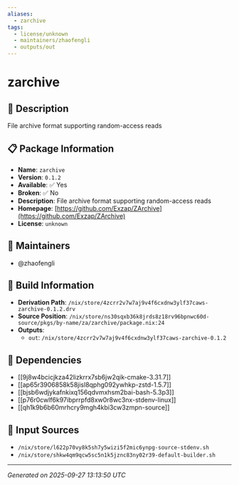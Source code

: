 ```yaml
---
aliases:
  - zarchive
tags:
  - license/unknown
  - maintainers/zhaofengli
  - outputs/out
---
```


# zarchive

## 📝 Description

File archive format supporting random-access reads

## 📋 Package Information

- **Name**: `zarchive`
- **Version**: `0.1.2`
- **Available**: ✅ Yes
- **Broken**: ✅ No
- **Description**: File archive format supporting random-access reads
- **Homepage**: [https://github.com/Exzap/ZArchive](https://github.com/Exzap/ZArchive)
- **License**: `unknown`
## 👥 Maintainers

- @zhaofengli


## 🔧 Build Information

- **Derivation Path**: `/nix/store/4zcrr2v7w7aj9v4f6cxdnw3ylf37caws-zarchive-0.1.2.drv`
- **Source Position**: `/nix/store/ns30sqxb36k8jrds8z18rv96bpnwc60d-source/pkgs/by-name/za/zarchive/package.nix:24`
- **Outputs**:
  - `out`:  `/nix/store/4zcrr2v7w7aj9v4f6cxdnw3ylf37caws-zarchive-0.1.2`

## 🔗 Dependencies

- [[9j8w4bcicjkza42lizkrrx7sb6jw2qik-cmake-3.31.7]]
- [[ap65r3906858k58jisl8qphg092ywhkp-zstd-1.5.7]]
- [[bjsb6wdjykafnkixq156qdvmxhsm2bai-bash-5.3p3]]
- [[p76r0cwlf6k97ibprrpfd8xw0r8wc3nx-stdenv-linux]]
- [[qh1k9b6b60mrhcry9mgh4kbi3cw3zmpn-source]]

## 📁 Input Sources

- `/nix/store/l622p70vy8k5sh7y5wizi5f2mic6ynpg-source-stdenv.sh`
- `/nix/store/shkw4qm9qcw5sc5n1k5jznc83ny02r39-default-builder.sh`

---
*Generated on 2025-09-27 13:13:50 UTC*
